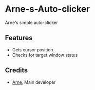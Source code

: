 # Arne-s-Auto-clicker
Arne's simple auto-clicker

## Features
- Gets cursor position
- Checks for target window status

## Credits
- [Arne](https://github.com/KFSPC8), Main developer
